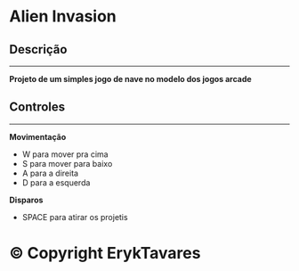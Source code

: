 # **Alien Invasion** 

## **Descrição**
---
  **Projeto de um simples jogo de nave no modelo dos jogos arcade**

## **Controles**  
---
**Movimentação**
* W para mover pra cima
* S para mover para baixo
* A para a direita 
* D para a esquerda

**Disparos**
* SPACE para atirar os projetis




# © **Copyright ErykTavares**



